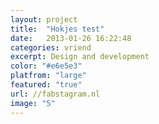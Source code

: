 ```yaml
---
layout: project
title:  "Hokjes test"
date:   2013-01-26 16:22:48
categories: vriend
excerpt: Design and development
color: "#e6e5e3"
platfrom: "large"
featured: "true"
url: //fabstagram.nl
image: "5"
---
```

